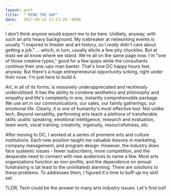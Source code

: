 ```yaml
---
layout: post
title:  " MIND THE GAP"
date:   2017-08-14 21:13:20 -0400
---
```



I don't think anyone would expect me to be here. Unlikely, anyway, with such an arts heavy background. My icebreaker at networking events is usually "I majored in theater and art history, so I *really* didn't care about getting a job." ... which, in turn, usually elicits a few pity chuckles. But at least we all know where we stand.  We're all on the same page now. I'm "one of those creative types," good for a few quips while the consultants continue their one-ups-man banter. That's how DC happy hours feel, anyway. But there's a huge entrepreneurial opportunity lurking, right under their nose. I'm just here to build it. 

Art, in all of its forms, is massively underappreciated and recklessly underutilized. It has the ability to combine aesthetics and philosophy and empathy and life's complexity in one, instantly comprehensible package. We use art in our communications, our sales, our family gatherings, our emotional life. Clearly, it is one of humanity's most effective tool. Not unlike tech. Beyond versatility, performing arts teach a plethora of transferable skills: public speaking, emotional intelligence, research and evaluation, team work, vocal training, creativity, ingenuity, resourcefulness, etc.

After moving to DC, I worked at a series of premiere arts and culture institutions. Each new position taught me valuable lessons in marketing, company management, and program design. However, the industry does face systemic issues - fewer subscribers, more competition, and the desperate need to connect with new audiences to name a few. Most arts organizations function as non-profits, and the dependence on annual fundraising is (at least to the uninitiated) alarming. There are solutions to these problems. To addresses them, I figured it's time to buff-up my skill set. 

TLDR; Tech could be the answer to many arts industry issues. Let's find out!

